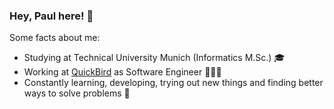 ### Hey, Paul here! 👋

Some facts about me:
- Studying at Technical University Munich (Informatics M.Sc.) 🎓
- Working at [QuickBird](https://github.com/QuickBirdEng) as Software Engineer 👨🏼‍💻
- Constantly learning, developing, trying out new things and finding better ways to solve problems 🌱

